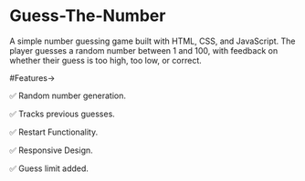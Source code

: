# Guess-The-Number
A simple number guessing game built with HTML, CSS, and JavaScript. The player guesses a random number between 1 and 100, with feedback on whether their guess is too high, too low, or correct.

#Features->

 ✅ Random number generation.
 
 ✅ Tracks previous guesses.
 
 ✅ Restart Functionality.
 
 ✅ Responsive Design.
 
 ✅ Guess limit added.
